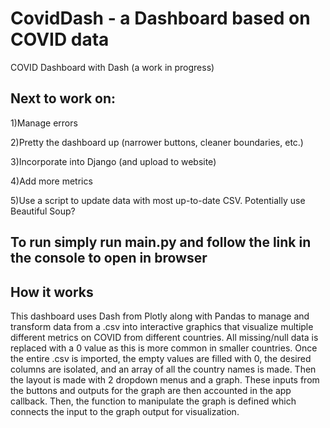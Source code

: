 # CovidDash - a Dashboard based on COVID data
COVID Dashboard with Dash (a work in progress)

## Next to work on:

1)Manage errors

2)Pretty the dashboard up (narrower buttons, cleaner boundaries, etc.)

3)Incorporate into Django (and upload to website)

4)Add more metrics

5)Use a script to update data with most up-to-date CSV. Potentially use Beautiful Soup?

## To run simply run main.py and follow the link in the console to open in browser

## How it works
This dashboard uses Dash from Plotly along with Pandas to manage and transform data from a .csv into interactive graphics that visualize multiple different metrics on COVID from different countries. All missing/null data is replaced with a 0 value as this is more common in smaller countries.
Once the entire .csv is imported, the empty values are filled with 0, the desired columns are isolated, and an array of all the country names is made. Then the layout is made with 2 dropdown menus and a graph. These inputs from the buttons and outputs for the graph are then accounted in the app callback. Then, the function to manipulate the graph is defined which connects the input to the graph output for visualization.
